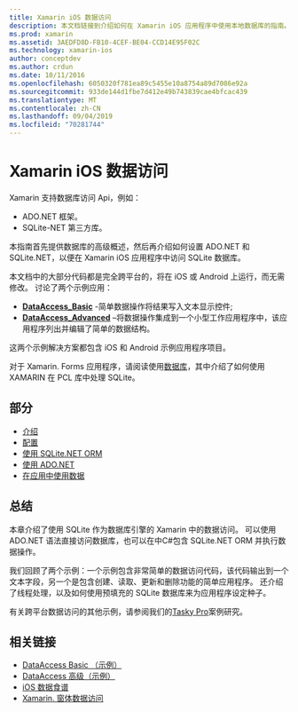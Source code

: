 ```yaml
---
title: Xamarin iOS 数据访问
description: 本文档链接到介绍如何在 Xamarin iOS 应用程序中使用本地数据库的指南。 链接内容讨论了 SQLite.NET、ADO.NET 等。
ms.prod: xamarin
ms.assetid: 3AEDFD8D-FB10-4CEF-BE04-CCD14E95F02C
ms.technology: xamarin-ios
author: conceptdev
ms.author: crdun
ms.date: 10/11/2016
ms.openlocfilehash: 6050320f781ea89c5455e10a8754a89d7086e92a
ms.sourcegitcommit: 933de144d1fbe7d412e49b743839cae4bfcac439
ms.translationtype: MT
ms.contentlocale: zh-CN
ms.lasthandoff: 09/04/2019
ms.locfileid: "70281744"
---
```

# <a name="xamarinios-data-access"></a>Xamarin iOS 数据访问

Xamarin 支持数据库访问 Api，例如：

- ADO.NET 框架。
- SQLite-NET 第三方库。

本指南首先提供数据库的高级概述，然后再介绍如何设置 ADO.NET 和 SQLite.NET，以便在 Xamarin iOS 应用程序中访问 SQLite 数据库。 

本文档中的大部分代码都是完全跨平台的，将在 iOS 或 Android 上运行，而无需修改。 讨论了两个示例应用：

- [**DataAccess_Basic**](https://github.com/xamarin/mobile-samples/tree/master/DataAccess/Basic) -简单数据操作将结果写入文本显示控件;
- [**DataAccess_Advanced**](https://github.com/xamarin/mobile-samples/tree/master/DataAccess/Advanced) –将数据操作集成到一个小型工作应用程序中，该应用程序列出并编辑了简单的数据结构。

这两个示例解决方案都包含 iOS 和 Android 示例应用程序项目。

对于 Xamarin. Forms 应用程序，请阅读使用[数据库](~/xamarin-forms/data-cloud/data/databases.md)，其中介绍了如何使用 XAMARIN 在 PCL 库中处理 SQLite。

## <a name="sections"></a>部分

- [介绍](introduction.md)
- [配置](configuration.md)
- [使用 SQLite.NET ORM](using-sqlite-orm.md)
- [使用 ADO.NET](using-adonet.md)
- [在应用中使用数据](using-data-in-an-app.md)

## <a name="summary"></a>总结

本章介绍了使用 SQLite 作为数据库引擎的 Xamarin 中的数据访问。 可以使用 ADO.NET 语法直接访问数据库，也可以在中C#包含 SQLite.NET ORM 并执行数据操作。

我们回顾了两个示例：一个示例包含非常简单的数据访问代码，该代码输出到一个文本字段，另一个是包含创建、读取、更新和删除功能的简单应用程序。 还介绍了线程处理，以及如何使用预填充的 SQLite 数据库来为应用程序设定种子。

有关跨平台数据访问的其他示例，请参阅我们的[Tasky Pro](~/cross-platform/app-fundamentals/building-cross-platform-applications/case-study-tasky.md)案例研究。

## <a name="related-links"></a>相关链接

- [DataAccess Basic （示例）](https://github.com/xamarin/mobile-samples/tree/master/DataAccess/Basic)
- [DataAccess 高级（示例）](https://github.com/xamarin/mobile-samples/tree/master/DataAccess/Advanced)
- [iOS 数据食谱](https://github.com/xamarin/recipes/tree/master/Recipes/ios/data/sqlite)
- [Xamarin. 窗体数据访问](~/xamarin-forms/data-cloud/data/databases.md)
